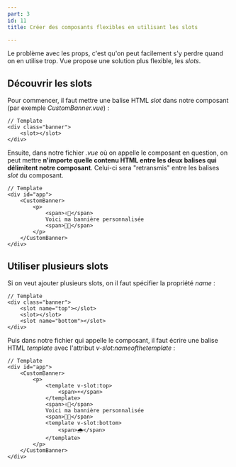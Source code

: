 ```yaml
---
part: 3
id: 11
title: Créer des composants flexibles en utilisant les slots

---
```

Le problème avec les props, c'est qu'on peut facilement s'y perdre quand on en utilise trop. Vue propose une solution plus flexible, les _slots_.

## Découvrir les slots

Pour commencer, il faut mettre une balise HTML _slot_ dans notre composant (par exemple _CustomBanner.vue_) :

    // Template
    <div class="banner">
        <slot></slot>
    </div>

Ensuite, dans notre fichier _.vue_ où on appelle le composant en question, on peut mettre **n'importe quelle contenu HTML entre les deux balises qui délimitent notre composant**. Celui-ci sera "retransmis" entre les balises _slot_ du composant.

    // Template
    <div id="app">
        <CustomBanner>
            <p>
                <span>✌🏼</span>
                Voici ma bannière personnalisée
                <span>👍🏼</span>
            </p>
        </CustomBanner>
    </div>

## Utiliser plusieurs slots

Si on veut ajouter plusieurs slots, on il faut spécifier la propriété _name_ :

    // Template
    <div class="banner">
        <slot name="top"></slot>
        <slot></slot>
        <slot name="bottom"></slot>
    </div>

Puis dans notre fichier qui appelle le composant, il faut écrire une balise HTML _template_ avec l'attribut _v-slot:nameofthetemplate_ :

    // Template
    <div id="app">
        <CustomBanner>
            <p>
                <template v-slot:top>
                    <span>☀️</span>
                </template>
                <span>✌🏼</span>
                Voici ma bannière personnalisée
                <span>👍🏼</span>
                <template v-slot:bottom>
                    <span>🌧</span>
                </template>
            </p>
        </CustomBanner>
    </div>